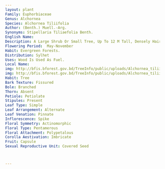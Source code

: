 ```yaml
---
layout: plant
Family: Euphorbiaceae
Genus: Alchornea
Species: Alchornea Tiliifolia
Author: (Benth.) Muell.-Arg.
Synonyms: Stipellaria Tiliaefolia Benth.
English Name: 
Description: A Large Shrub Or Small Tree, Up To 12 M Tall, Densely Hairy Or Glabrescent. Leaves Alternate, Petiolate, Petioles 5-12 Cm Long, Villous, Stipulate, Stipules Linear, Acuminate, C 7 Mm Long, Caducous, Leaf Blade Ovate To Deltoid, 8.0-19.5 Ã— 5.0-14.5 Cm, Apex Abruptly Apiculate, Base Truncate Or Subcordate, With 2 Stipellae At Point Of Petiole Insertion, Latter Linear, 3-4 Mm Long, Also With 1-3 Macular Glands, Margin Dentate, Glandular With Short Hairs, Glabrous Above, Puberulous Beneath, Triplinerved, Lateral Nerves 4-6 Pairs, Not Arching, Ending Near The Margin, Veins Scalariform, Distinctly Prominent Beneath. Inflorescence Solitary To Groups Of Racemes, Villous, Up To 10 Cm Long In Fruits. Flowers Unisexual, Sessile Or Subsessile. Staminate Flowers With Minute Bracts, Sepals 2 Or 3, Ovate, Stamens With Short Filaments. Pistillate Flowers With Linear, Acuminate Bracts, Sepals 6, Ovate, Outer Whorls 2-3 Mm Long, Ovary Ovoid, Villous, Minutely Tubercled, Style C 1 Mm Long, Stigma 4-8 Mm Long, Erect. Fruit A Capsule, Ovoid Or Globose, C 12 Ã— 8 Mm, Finely Verrucose Beneath The Middle, Villous. Seeds Ridged, Tuberculate.
Flowering Period:  May-November
Habit: Evergreen Forests.
Distribution: Sylhet
Uses: Wood Is Used As Fuel.
Local Name: 
img: http://bfis.bforest.gov.bd/TreeInfo/public/uploads/Alchornea_tiliifolia.jpg
img: http://bfis.bforest.gov.bd/TreeInfo/public/uploads/Alchornea_tiliifolia1.jpg
Habit: Tree
Bark Texture: Fissured
Bole: Branched
Thorn: Absent
Petiole: Petiolate
Stipules: Present
Leaf Type: Simple
Leaf Arrangement: Alternate
Leaf Venation: Pinnate
Inflorescence: Spike
Floral Symmetry: Actinomorphic
Floral Type: Pentamerous
Floral Attachment: Polypetalous
Corolla Aestivation: Imbricate
Fruit: Capsule
Sexual Reproductive Unit: Covered Seed



---
```


